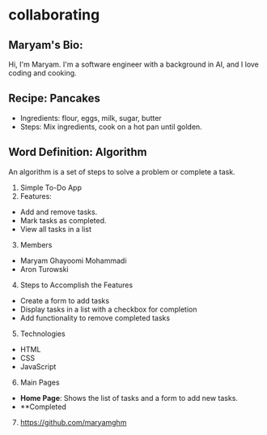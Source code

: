 # collaborating

## Maryam's Bio:
Hi, I'm Maryam. I'm a software engineer with a background in AI, and I love coding and cooking.

## Recipe: Pancakes
- Ingredients: flour, eggs, milk, sugar, butter
- Steps: Mix ingredients, cook on a hot pan until golden.

## Word Definition: Algorithm
An algorithm is a set of steps to solve a problem or complete a task.

1. Simple To-Do App
2. Features:
- Add and remove tasks.
- Mark tasks as completed.
- View all tasks in a list
3. Members
- Maryam Ghayoomi Mohammadi
- Aron Turowski
4. Steps to Accomplish the Features
- Create a form to add tasks
- Display tasks in a list with a checkbox for completion
- Add functionality to remove completed tasks
5. Technologies
- HTML
- CSS
- JavaScript
6. Main Pages
- **Home Page**: Shows the list of tasks and a form to add new tasks.
- **Completed
7. https://github.com/maryamghm

